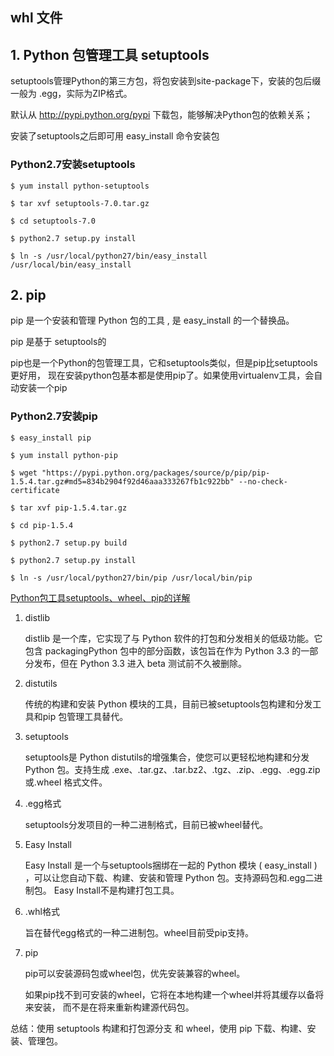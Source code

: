 ## whl 文件



## 1. Python 包管理工具 setuptools

setuptools管理Python的第三方包，将包安装到site-package下，安装的包后缀一般为
.egg，实际为ZIP格式。

默认从 http://pypi.python.org/pypi 下载包，能够解决Python包的依赖关系；

安装了setuptools之后即可用 easy_install 命令安装包


### Python2.7安装setuptools

```
$ yum install python-setuptools

$ tar xvf setuptools-7.0.tar.gz

$ cd setuptools-7.0

$ python2.7 setup.py install

$ ln -s /usr/local/python27/bin/easy_install /usr/local/bin/easy_install
```

## 2. pip

pip 是一个安装和管理 Python 包的工具 , 是 easy_install 的一个替换品。

pip 是基于 setuptools的

pip也是一个Python的包管理工具，它和setuptools类似，但是pip比setuptools更好用，
现在安装python包基本都是使用pip了。如果使用virtualenv工具，会自动安装一个pip

### Python2.7安装pip

```
$ easy_install pip

$ yum install python-pip

$ wget "https://pypi.python.org/packages/source/p/pip/pip-1.5.4.tar.gz#md5=834b2904f92d46aaa333267fb1c922bb" --no-check-certificate

$ tar xvf pip-1.5.4.tar.gz

$ cd pip-1.5.4

$ python2.7 setup.py build

$ python2.7 setup.py install

$ ln -s /usr/local/python27/bin/pip /usr/local/bin/pip
```


[Python包工具setuptools、wheel、pip的详解](https://www.huoxiaoqiang.com/experience/pythone/2880.html)

1. distlib

    distlib 是一个库，它实现了与 Python 软件的打包和分发相关的低级功能。它包含
    packagingPython 包中的部分函数，​​该包旨在作为 Python 3.3 的一部
    分发布，但在 Python 3.3 进入 beta 测试前不久被删除。

2. distutils

    传统的构建和安装 Python 模块的工具，目前已被setuptools包构建和分发工具和pip
    包管理工具替代。

3. setuptools

    setuptools是 Python distutils的增强集合，使您可以更轻松地构建和分发 Python
    包。支持生成 .exe、.tar.gz、.tar.bz2、.tgz、.zip、.egg、.egg.zip或.wheel
    格式文件。

4. .egg格式

    setuptools分发项目的一种二进制格式，目前已被wheel替代。

5. Easy Install

    Easy Install 是一个与setuptools捆绑在一起的 Python 模块 ( easy_install  )
    ，可以让您自动下载、构建、安装和管理 Python 包。支持源码包和.egg二进制包。
    Easy Install不是构建打包工具。

6. .whl格式

    旨在替代egg格式的一种二进制包。wheel目前受pip支持。

7. pip

    pip可以安装源码包或wheel包，优先安装兼容的wheel。

    如果pip找不到可安装的wheel，它将在本地构建一个wheel并将其缓存以备将来安装，
    而不是在将来重新构建源代码包。

总结：使用 setuptools 构建和打包源分支 和 wheel，使用 pip 下载、构建、安装、管理包。
